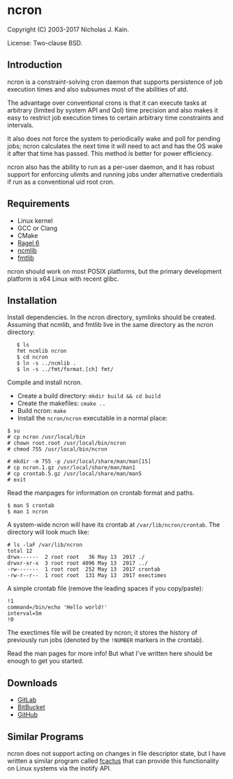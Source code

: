 # ncron
Copyright (C) 2003-2017 Nicholas J. Kain.

License: Two-clause BSD.

## Introduction

ncron is a constraint-solving cron daemon that supports persistence of
job execution times and also subsumes most of the abilities of atd.

The advantage over conventional crons is that it can execute tasks
at arbitrary (limited by system API and QoI) time precision and also
makes it easy to restrict job execution times to certain arbitrary time
constraints and intervals.

It also does not force the system to periodically wake and poll for
pending jobs; ncron calculates the next time it will need to act and
has the OS wake it after that time has passed.  This method is better
for power efficiency.

ncron also has the ability to run as a per-user daemon, and it has
robust support for enforcing ulimits and running jobs under alternative
credentials if run as a conventional uid root cron.

## Requirements

* Linux kernel
* GCC or Clang
* CMake
* [Ragel 6](https://www.colm.net/open-source/ragel)
* [ncmlib](https://github.com/niklata/ncmlib)
* [fmtlib](https://github.com/fmtlib/fmt)

ncron should work on most POSIX platforms, but the primary development
platform is x64 Linux with recent glibc.

## Installation

Install dependencies. In the ncron directory, symlinks should be created.
Assuming that ncmlib, and fmtlib live in the same directory as the
ncron directory:
```
   $ ls
   fmt ncmlib ncron
   $ cd ncron
   $ ln -s ../ncmlib .
   $ ln -s ../fmt/format.[ch] fmt/
```

Compile and install ncron.
* Create a build directory: `mkdir build && cd build`
* Create the makefiles: `cmake ..`
* Build ncron: `make`
* Install the `ncron/ncron` executable in a normal place:
```
$ su
# cp ncron /usr/local/bin
# chown root.root /usr/local/bin/ncron
# chmod 755 /usr/local/bin/ncron

# mkdir -m 755 -p /usr/local/share/man/man[15]
# cp ncron.1.gz /usr/local/share/man/man1
# cp crontab.5.gz /usr/local/share/man/man5
# exit
```

Read the manpages for information on crontab format and paths.
```
$ man 5 crontab
$ man 1 ncron
```

A system-wide ncron will have its crontab at `/var/lib/ncron/crontab`.
The directory will look much like:
```
# ls -laF /var/lib/ncron
total 12
drwx------  2 root root   36 May 13  2017 ./
drwxr-xr-x  3 root root 4096 May 13  2017 ../
-rw-------  1 root root  252 May 13  2017 crontab
-rw-r--r--  1 root root  131 May 13  2017 exectimes
```

A simple crontab file (remove the leading spaces if you copy/paste):
```
!1
command=/bin/echo 'Hello world!'
interval=5m
!0
```

The exectimes file will be created by ncron; it stores the history of
previously run jobs (denoted by the `!NUMBER` markers in the crontab).

Read the man pages for more info!  But what I've written here should be
enough to get you started.

## Downloads

* [GitLab](https://gitlab.com/niklata/ncron)
* [BitBucket](https://bitbucket.com/niklata/ncron)
* [GitHub](https://github.com/niklata/ncron)

## Similar Programs

ncron does not support acting on changes in file
descriptor state, but I have written a similar program called
[fcactus](https://github.com/niklata/fcactus) that can provide this
functionality on Linux systems via the inotify API.

